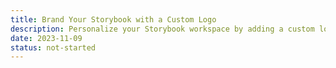 ```yaml
---
title: Brand Your Storybook with a Custom Logo
description: Personalize your Storybook workspace by adding a custom logo. Learn how to make your component library an integral part of your project's identity.
date: 2023-11-09
status: not-started
---
```

